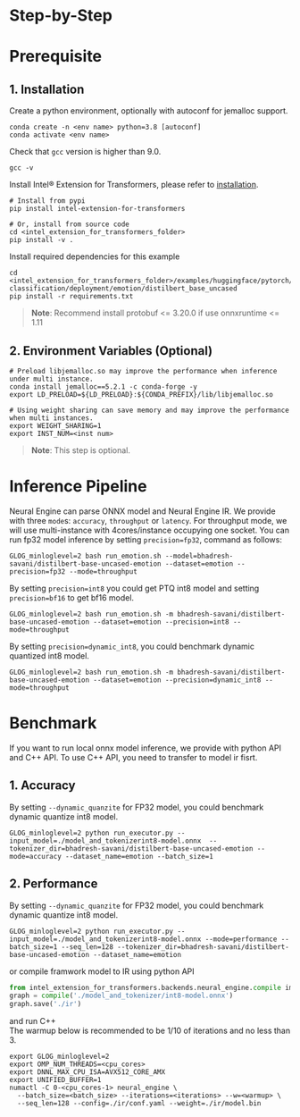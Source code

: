 # Step-by-Step

# Prerequisite

## 1. Installation
Create a python environment, optionally with autoconf for jemalloc support.
```shell
conda create -n <env name> python=3.8 [autoconf]
conda activate <env name>
```

Check that `gcc` version is higher than 9.0.
```shell
gcc -v
```

Install Intel® Extension for Transformers, please refer to [installation](/docs/installation.md).
```shell
# Install from pypi
pip install intel-extension-for-transformers

# Or, install from source code
cd <intel_extension_for_transformers_folder>
pip install -v .
```

Install required dependencies for this example
```shell
cd <intel_extension_for_transformers_folder>/examples/huggingface/pytorch/text-classification/deployment/emotion/distilbert_base_uncased
pip install -r requirements.txt
```
>**Note**: Recommend install protobuf <= 3.20.0 if use onnxruntime <= 1.11


## 2. Environment Variables (Optional)
```shell
# Preload libjemalloc.so may improve the performance when inference under multi instance.
conda install jemalloc==5.2.1 -c conda-forge -y
export LD_PRELOAD=${LD_PRELOAD}:${CONDA_PREFIX}/lib/libjemalloc.so

# Using weight sharing can save memory and may improve the performance when multi instances.
export WEIGHT_SHARING=1
export INST_NUM=<inst num>
```
>**Note**: This step is optional.

# Inference Pipeline

Neural Engine can parse ONNX model and Neural Engine IR. 
We provide with three `mode`s: `accuracy`, `throughput` or `latency`. For throughput mode, we will use multi-instance with 4cores/instance occupying one socket.
You can run fp32 model inference by setting `precision=fp32`, command as follows:
```shell
GLOG_minloglevel=2 bash run_emotion.sh --model=bhadresh-savani/distilbert-base-uncased-emotion --dataset=emotion --precision=fp32 --mode=throughput 
```
By setting `precision=int8` you could get PTQ int8 model and setting `precision=bf16` to get bf16 model.
```shell
GLOG_minloglevel=2 bash run_emotion.sh -m bhadresh-savani/distilbert-base-uncased-emotion --dataset=emotion --precision=int8 --mode=throughput
```
By setting `precision=dynamic_int8`, you could benchmark dynamic quantized int8 model.
```shell
GLOG_minloglevel=2 bash run_emotion.sh -m bhadresh-savani/distilbert-base-uncased-emotion --dataset=emotion --precision=dynamic_int8 --mode=throughput
```

# Benchmark
If you want to run local onnx model inference, we provide with python API and C++ API. To use C++ API, you need to transfer to model ir fisrt.
## 1. Accuracy 
By setting `--dynamic_quanzite` for FP32 model, you could benchmark dynamic quantize int8 model.

```shell
GLOG_minloglevel=2 python run_executor.py --input_model=./model_and_tokenizerint8-model.onnx  --tokenizer_dir=bhadresh-savani/distilbert-base-uncased-emotion --mode=accuracy --dataset_name=emotion --batch_size=1 
```

## 2. Performance 
By setting `--dynamic_quanzite` for FP32 model, you could benchmark dynamic quantize int8 model.

```shell
GLOG_minloglevel=2 python run_executor.py --input_model=./model_and_tokenizerint8-model.onnx --mode=performance --batch_size=1 --seq_len=128 --tokenizer_dir=bhadresh-savani/distilbert-base-uncased-emotion --dataset_name=emotion
```

or compile framwork model to IR using python API
```python
from intel_extension_for_transformers.backends.neural_engine.compile importcompile
graph = compile('./model_and_tokenizer/int8-model.onnx')
graph.save('./ir')
```
and run C++  
The warmup below is recommended to be 1/10 of iterations and no less than 3.
```shell
export GLOG_minloglevel=2
export OMP_NUM_THREADS=<cpu_cores>
export DNNL_MAX_CPU_ISA=AVX512_CORE_AMX
export UNIFIED_BUFFER=1
numactl -C 0-<cpu_cores-1> neural_engine \
  --batch_size=<batch_size> --iterations=<iterations> --w=<warmup> \
  --seq_len=128 --config=./ir/conf.yaml --weight=./ir/model.bin
```
